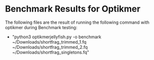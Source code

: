 # Benchmark Results for Optikmer
The following files are the result of running the following command with optikmer during Benchmark testing:
- "python3 optikmerjellyfish.py -o benchmark ~/Downloads/shortfrag_trimmed_1.fq ~/Downloads/shortfrag_trimmed_2.fq ~/Downloads/shortfrag_singletons.fq"
